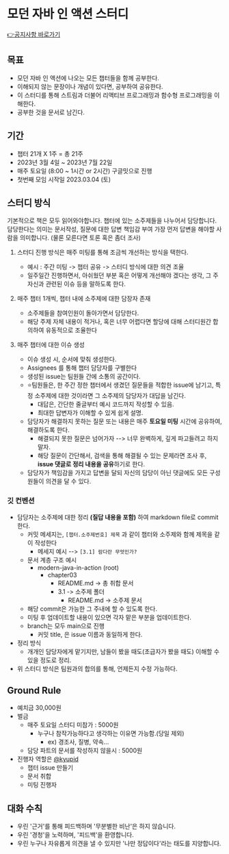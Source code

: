 # 모던 자바 인 액션 스터디

[👉공지사항 바로가기](https://github.com/java-piledrivers/modern-java-in-action/discussions)

## 목표

- 모던 자바 인 액션에 나오는 모든 챕터들을 함께 공부한다.
- 이해되지 않는 문장이나 개념이 있다면, 공부하여 공유한다.
- 이 스터디를 통해 스트림과 더불어 리액티브 프로그래밍과 함수형 프로그래밍을 이해한다.
- 공부한 것을 문서로 남긴다.

## 기간

- 챕터 21개 X 1주 = 총 21주
- 2023년 3월 4일 ~ 2023년 7월 22일
- 매주 토요일 (8:00 ~ 1시간 or 2시간) 구글밋으로 진행
- 첫번째 모임 시작일 2023.03.04 (토)

## 스터디 방식

기본적으로 책은 모두 읽어와야합니다.
챕터에 있는 소주제들을 나누어서 담당합니다.   
담당한다는 의미는 문서작성, 질문에 대한 답변 책임감 부여 가장 먼저 답변을 해야할 사람을 의미합니다. (물론 모른다면 토론 혹은 좀더 조사)

1. 스터디 진행 방식은 매주 미팅를 통해 조금씩 개선하는 방식을 택한다.
    - 예시 : 주간 미팅 -> 챕터 공유 -> 스터디 방식에 대한 의견 조율
    - 일주일간 진행하면서, 아쉬웠던 부분 혹은 어떻게 개선해야 겠다는 생각, 그 주 자신과 관련된 이슈 등을 말하도록 한다.

2. 매주 챕터 1개씩, 챕터 내에 소주제에 대한 담장자 존재
    - 소주제들을 참여인원이 돌아가면서 담당한다.
    - 해당 주제 자체 내용이 적거나, 혹은 너무 어렵다면 할당에 대해 스터디원간 합의하여 유동적으로 조율한다

3. 매주 챕터에 대한 이슈 생성
    - 이슈 생성 시, 순서에 맞춰 생성한다.
    - Assignees 를 통해 챕터 담당자를 구별한다
    - 생성된 issue는 팀원들 간에 소통의 공간이다.
    - ⭐️팀원들은, 한 주간 정한 챕터에서 생겼던 질문들을 적합한 issue에 남기고, 특정 소주제에 대한 것이라면 그 소주제의 담당자가 대답을 남긴다.
        - 대답은, 간단한 줄글부터 예시 코드까지 작성할 수 있음.
        - 최대한 답변자가 이해할 수 있게 쉽게 설명.
    - 담당자가 해결하지 못하는 질문 또는 내용은 매주 **토요일 미팅** 시간에 공유하여, 해결하도록 한다.
       - 해결되지 못한 질문은 넘어가자 --> 너무 완벽하게, 깊게 파고들려고 하지 말자.
       - 해당 질문이 간단해서, 검색을 통해 해결될 수 있는 문제라면 조사 후, **issue 댓글로 정리 내용을 공유**하기로 한다.
    - 담당자가 책임감을 가지고 답변을 달되 자신의 담당이 아닌 댓글에도 모든 구성원들이 의견을 달 수 있다.

### 깃 컨벤션

- 담당자는 소주제에 대한 정리 **(질답 내용을 포함)** 하여 markdown file로 commit 한다.
    - 커밋 메세지는, `[챕터.소주제번호] 제목` 과 같이 챕터와 소주제와 함께 제목을 같이 작성한다 
        - 메세지 예시 --> `[3.1] 람다란 무엇인가?`
    - 문서 계층 구조 예시
        - modern-java-in-action (root)
            - chapter03
                - README.md -> 총 취합 문서
                - 3.1 -> 소주제 폴더
                  - README.md -> 소주제 문서
    - 해당 commit은 가능한 그 주내에 할 수 있도록 한다.
    - 미팅 후 업데이트할 내용이 있으면 각자 맡은 부분을 업데이트한다.
    - branch는 모두 main으로 진행
        - 커밋 title, 은 issue 이름과 동일하게 한다.
- 정리 방식
    - 개개인 담당자에게 맡기지만, 남들이 봤을 때도(초급자가 봤을 때도) 이해할 수 있을 정도로 정리.
- 위 스터디 방식은 팀원과의 합의를 통해, 언제든지 수정 가능하다.

## Ground Rule

- 예치금 30,000원
- 벌금
    - 매주 토요일 스터디 미참가 : 5000원
        - 누구나 참작가능하다고 생각하는 이유면 가능함.(당일 제외) 
            - ex) 경조사, 질병, 약속...
    - 담당 파트의 문서를 작성하지 않을시 : 5000원
- 진행자 역할은 [@kyupid](https://github.com/kyupid)
    - 챕터 issue 만들기 
    - 문서 취합
    - 미팅 진행자

## 대화 수칙

- 우린 '근거'를 통해 피드백하며 '무분별한 비난'은 하지 않습니다. 
- 우린 '경청'을 노력하며, '피드백'을 환영합니다. 
- 우린 누구나 자유롭게 의견을 낼 수 있지만 '나만 정답이다'라는 태도를 지양합니다. 
